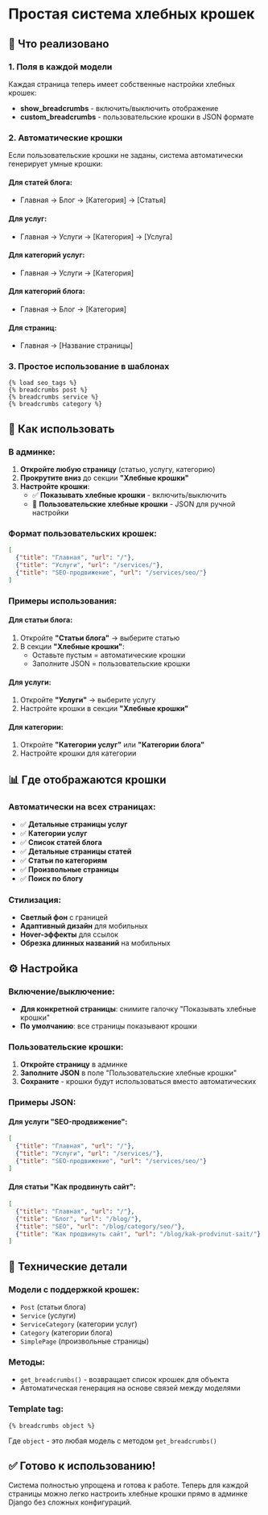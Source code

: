 # Простая система хлебных крошек

## 🎯 Что реализовано

### 1. **Поля в каждой модели**
Каждая страница теперь имеет собственные настройки хлебных крошек:
- **show_breadcrumbs** - включить/выключить отображение
- **custom_breadcrumbs** - пользовательские крошки в JSON формате

### 2. **Автоматические крошки**
Если пользовательские крошки не заданы, система автоматически генерирует умные крошки:

#### **Для статей блога:**
- Главная → Блог → [Категория] → [Статья]

#### **Для услуг:**
- Главная → Услуги → [Категория] → [Услуга]

#### **Для категорий услуг:**
- Главная → Услуги → [Категория]

#### **Для категорий блога:**
- Главная → Блог → [Категория]

#### **Для страниц:**
- Главная → [Название страницы]

### 3. **Простое использование в шаблонах**
```django
{% load seo_tags %}
{% breadcrumbs post %}
{% breadcrumbs service %}
{% breadcrumbs category %}
```

## 🚀 Как использовать

### В админке:
1. **Откройте любую страницу** (статью, услугу, категорию)
2. **Прокрутите вниз** до секции **"Хлебные крошки"**
3. **Настройте крошки**:
   - ✅ **Показывать хлебные крошки** - включить/выключить
   - 📝 **Пользовательские хлебные крошки** - JSON для ручной настройки

### Формат пользовательских крошек:
```json
[
  {"title": "Главная", "url": "/"},
  {"title": "Услуги", "url": "/services/"},
  {"title": "SEO-продвижение", "url": "/services/seo/"}
]
```

### Примеры использования:

#### **Для статьи блога:**
1. Откройте **"Статьи блога"** → выберите статью
2. В секции **"Хлебные крошки"**:
   - Оставьте пустым = автоматические крошки
   - Заполните JSON = пользовательские крошки

#### **Для услуги:**
1. Откройте **"Услуги"** → выберите услугу
2. Настройте крошки в секции **"Хлебные крошки"**

#### **Для категории:**
1. Откройте **"Категории услуг"** или **"Категории блога"**
2. Настройте крошки для категории

## 📊 Где отображаются крошки

### **Автоматически на всех страницах:**
- ✅ **Детальные страницы услуг**
- ✅ **Категории услуг**
- ✅ **Список статей блога**
- ✅ **Детальные страницы статей**
- ✅ **Статьи по категориям**
- ✅ **Произвольные страницы**
- ✅ **Поиск по блогу**

### **Стилизация:**
- **Светлый фон** с границей
- **Адаптивный дизайн** для мобильных
- **Hover-эффекты** для ссылок
- **Обрезка длинных названий** на мобильных

## ⚙️ Настройка

### **Включение/выключение:**
- **Для конкретной страницы**: снимите галочку "Показывать хлебные крошки"
- **По умолчанию**: все страницы показывают крошки

### **Пользовательские крошки:**
1. **Откройте страницу** в админке
2. **Заполните JSON** в поле "Пользовательские хлебные крошки"
3. **Сохраните** - крошки будут использоваться вместо автоматических

### **Примеры JSON:**

#### **Для услуги "SEO-продвижение":**
```json
[
  {"title": "Главная", "url": "/"},
  {"title": "Услуги", "url": "/services/"},
  {"title": "SEO-продвижение", "url": "/services/seo/"}
]
```

#### **Для статьи "Как продвинуть сайт":**
```json
[
  {"title": "Главная", "url": "/"},
  {"title": "Блог", "url": "/blog/"},
  {"title": "SEO", "url": "/blog/category/seo/"},
  {"title": "Как продвинуть сайт", "url": "/blog/kak-prodvinut-sait/"}
]
```

## 🔧 Технические детали

### **Модели с поддержкой крошек:**
- `Post` (статьи блога)
- `Service` (услуги)
- `ServiceCategory` (категории услуг)
- `Category` (категории блога)
- `SimplePage` (произвольные страницы)

### **Методы:**
- `get_breadcrumbs()` - возвращает список крошек для объекта
- Автоматическая генерация на основе связей между моделями

### **Template tag:**
```django
{% breadcrumbs object %}
```
Где `object` - это любая модель с методом `get_breadcrumbs()`

## ✅ Готово к использованию!

Система полностью упрощена и готова к работе. Теперь для каждой страницы можно легко настроить хлебные крошки прямо в админке Django без сложных конфигураций.
